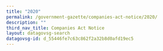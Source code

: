 ```yaml
---
title: "2020"
permalink: /government-gazette/companies-act-notice/2020/
description: ""
third_nav_title: Companies Act Notice
layout: datagovsg-search
datagovsg-id: d_55446fe7c63c862f2a32b8d0afd19ec5
---
```


